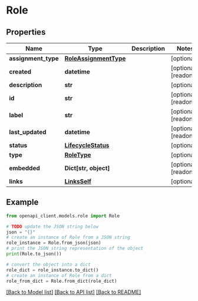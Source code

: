# Role


## Properties

Name | Type | Description | Notes
------------ | ------------- | ------------- | -------------
**assignment_type** | [**RoleAssignmentType**](RoleAssignmentType.md) |  | [optional] 
**created** | **datetime** |  | [optional] [readonly] 
**description** | **str** |  | [optional] 
**id** | **str** |  | [optional] [readonly] 
**label** | **str** |  | [optional] [readonly] 
**last_updated** | **datetime** |  | [optional] [readonly] 
**status** | [**LifecycleStatus**](LifecycleStatus.md) |  | [optional] 
**type** | [**RoleType**](RoleType.md) |  | [optional] 
**embedded** | **Dict[str, object]** |  | [optional] [readonly] 
**links** | [**LinksSelf**](LinksSelf.md) |  | [optional] 

## Example

```python
from openapi_client.models.role import Role

# TODO update the JSON string below
json = "{}"
# create an instance of Role from a JSON string
role_instance = Role.from_json(json)
# print the JSON string representation of the object
print(Role.to_json())

# convert the object into a dict
role_dict = role_instance.to_dict()
# create an instance of Role from a dict
role_from_dict = Role.from_dict(role_dict)
```
[[Back to Model list]](../README.md#documentation-for-models) [[Back to API list]](../README.md#documentation-for-api-endpoints) [[Back to README]](../README.md)


